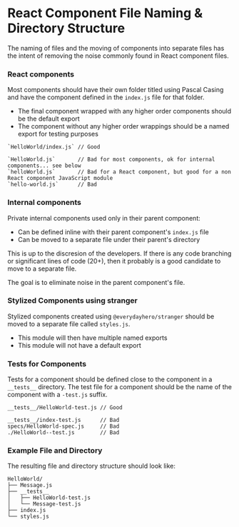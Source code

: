 # React Component File Naming & Directory Structure

The naming of files and the moving of components into separate files has the intent of removing the noise commonly found in React component files.

### React components

Most components should have their own folder titled using Pascal Casing and have the component defined in the `index.js` file for that folder.

* The final component wrapped with any higher order components should be the default export
* The component without any higher order wrappings should be a named export for testing purposes

```
`HelloWorld/index.js` // Good

`HelloWorld.js`       // Bad for most components, ok for internal components... see below
`helloWorld.js`       // Bad for a React component, but good for a non React component JavaScript module
`hello-world.js`      // Bad
```

### Internal components

Private internal components used only in their parent component:

* Can be defined inline with their parent component's `index.js` file
* Can be moved to a separate file under their parent's directory

This is up to the discresion of the developers. If there is any code branching or significant lines of code (20+), then it probably is a good candidate to move to a separate file.

The goal is to eliminate noise in the parent component's file.

### Stylized Components using stranger

Stylized components created using `@everydayhero/stranger` should be moved to a separate file called `styles.js`.

* This module will then have multiple named exports
* This module will not have a default export

### Tests for Components

Tests for a component should be defined close to the component in a `__tests__` directory. The test file for a component should be the name of the component with a `-test.js` suffix.

```
__tests__/HelloWorld-test.js // Good

__tests__/index-test.js      // Bad
specs/HelloWorld-spec.js     // Bad
./HelloWorld--test.js        // Bad
```

### Example File and Directory

The resulting file and directory structure should look like:

```
HelloWorld/
├── Message.js
├── __tests__
│   ├── HelloWorld-test.js
│   └── Message-test.js
├── index.js
└── styles.js
```
